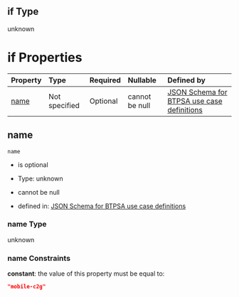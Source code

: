 ## if Type

unknown

# if Properties

| Property      | Type          | Required | Nullable       | Defined by                                                                                                                                                                                                        |
| :------------ | :------------ | :------- | :------------- | :---------------------------------------------------------------------------------------------------------------------------------------------------------------------------------------------------------------- |
| [name](#name) | Not specified | Optional | cannot be null | [JSON Schema for BTPSA use case definitions](btpsa-usecase-properties-services-items-allof-1-then-allof-65-if-properties-name.md "undefined#/properties/services/items/allOf/1/then/allOf/65/if/properties/name") |

## name



`name`

*   is optional

*   Type: unknown

*   cannot be null

*   defined in: [JSON Schema for BTPSA use case definitions](btpsa-usecase-properties-services-items-allof-1-then-allof-65-if-properties-name.md "undefined#/properties/services/items/allOf/1/then/allOf/65/if/properties/name")

### name Type

unknown

### name Constraints

**constant**: the value of this property must be equal to:

```json
"mobile-c2g"
```
